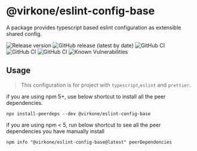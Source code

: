 # @virkone/eslint-config-base

A package provides typescript based eslint configuration as extensible shared config.

![Release version](https://img.shields.io/npm/v/@virkone/eslint-config-base)
![GitHub release (latest by date)](https://img.shields.io/github/v/release/virkone/javascript)
![GitHub CI](https://github.com/virkone/javascript/actions/workflows/node.js.yml/badge.svg)
![GitHub CI](https://github.com/virkone/javascript/actions/workflows/node_pretest.yml/badge.svg)
![GitHub CI](https://github.com/virkone/javascript/actions/workflows/npm-publish.yml/badge.svg)
![Known Vulnerabilities](https://snyk.io/test/github/virkone/javascript/badge.svg)

## Usage

>This configuration is for project with
`typescript`,`eslint` and `prettier`.

if you are using npm 5+, use below shortcut to install all the peer dependencies.

`npx install-peerdeps --dev @virkone/eslint-config-base`

if you are using npm < 5, run below shortcut to see all the peer dependencies you have manually install

`npm info "@virkone/eslint-config-base@latest" peerDependencies`
